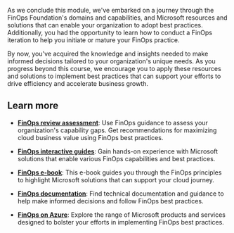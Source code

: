 As we conclude this module, we've embarked on a journey through the FinOps Foundation's domains and capabilities, and Microsoft resources and solutions that can enable your organization to adopt best practices. Additionally, you had the opportunity to learn how to conduct a FinOps iteration to help you initiate or mature your FinOps practice.

By now, you've acquired the knowledge and insights needed to make informed decisions tailored to your organization's unique needs. As you progress beyond this course, we encourage you to apply these resources and solutions to implement best practices that can support your efforts to drive efficiency and accelerate business growth.

## Learn more

- [**FinOps review assessment**](/assessments/ad1c0f6b-396b-44a4-924b-7a4c778a13d3/):  Use FinOps guidance to assess your organization's capability gaps. Get recommendations for maximizing cloud business value using FinOps best practices.

- [**FinOps interactive guides**](https://mslearn.cloudguides.com/guides/FinOps%20on%20Azure): Gain hands-on experience with Microsoft solutions that enable various FinOps capabilities and best practices.

- [**FinOps e-book**](https://info.microsoft.com/ww-landing-finops-with-azure-bringing-finops-to-life-through-organizational-and-cultural-alignment.html):  This e-book guides you through the FinOps principles to highlight Microsoft solutions that can support your cloud journey.

- [**FinOps documentation**](/azure/cost-management-billing/finops/):  Find technical documentation and guidance to help make informed decisions and follow FinOps best practices.

- [**FinOps on Azure**](https://azure.microsoft.com/solutions/finops/):  Explore the range of Microsoft products and services designed to bolster your efforts in implementing FinOps best practices.
